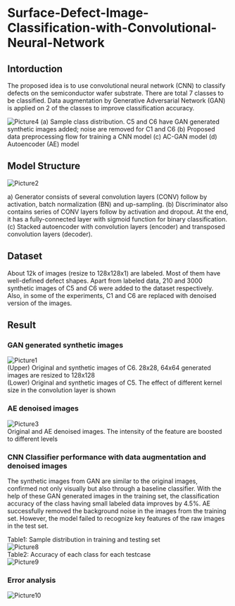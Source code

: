 # Surface-Defect-Image-Classification-with-Convolutional-Neural-Network
## Intorduction
The proposed idea is to use convolutional neural network (CNN) to classify defects on the semiconductor wafer substrate. There are total 7 classes to be classified. Data augmentation by Generative Adversarial Network (GAN) is applied on 2 of the classes to improve classification accuracy. 

![Picture4](https://user-images.githubusercontent.com/65942005/100525604-f61e1280-3176-11eb-82cf-4179bc905247.png)
(a) Sample class distribution. C5 and C6 have GAN generated synthetic images added; noise are removed for C1 and C6 (b) Proposed data preprocessing flow for training a CNN model (c) AC-GAN model (d) Autoencoder (AE) model



## Model Structure
![Picture2](https://user-images.githubusercontent.com/65942005/100526142-f91b0200-317a-11eb-8e2f-c76940327ca0.png)

a) Generator consists of several convolution layers (CONV) follow by activation, batch normalization (BN) and up-sampling. (b) Discriminator also contains series of CONV layers follow by activation and dropout. At the end, it has a fully-connected layer with sigmoid function for binary classification.  (c) Stacked autoencoder with convolution layers (encoder) and transposed convolution layers (decoder). 

## Dataset
About 12k of images (resize to 128x128x1) are labeled. Most of them have well-defined defect shapes. Apart from labeled data, 210 and 3000 synthetic images of C5 and C6 were added to the dataset respectively. Also,  in some of the experiments, C1 and C6 are replaced with denoised version of the images. 

## Result
### GAN generated synthetic images 
![Picture1](https://user-images.githubusercontent.com/65942005/100526144-fa4c2f00-317a-11eb-9d0e-c09fa6c5b962.png) <br>
(Upper) Original and synthetic images of C6. 28x28, 64x64 generated images are resized to 128x128 <br>
(Lower) Original and synthetic images of C5. The effect of different kernel size in the convolution layer is shown <br>

### AE denoised images 
![Picture3](https://user-images.githubusercontent.com/65942005/100525609-fcac8a00-3176-11eb-9668-ac2a60c9c6e9.png) <br>
Original and AE denoised images. The intensity of the feature are boosted to different levels


### CNN Classifier performance with data augmentation and denoised images
The synthetic images from GAN are similar to the original images, confirmed not only visually but also through a baseline classifier. With the help of these GAN generated images in the training set, the classification accuracy of the class having small labeled data improves by 4.5%. AE successfully removed the background noise in the images from the training set. However, the model failed to recognize key features of the raw images in the test set.  

Table1: Sample distribution in training and testing set <br>
![Picture8](https://user-images.githubusercontent.com/65942005/100525874-a93b3b80-3178-11eb-962c-bf7851644fd5.png)<br>
Table2: Accuracy of each class for each testcase <br>
![Picture9](https://user-images.githubusercontent.com/65942005/100525876-aa6c6880-3178-11eb-8fb3-57c26d47f4b1.png)<br>

### Error analysis 

![Picture10](https://user-images.githubusercontent.com/65942005/100526215-a5f57f00-317b-11eb-9bf8-4eede5fd6216.png)
